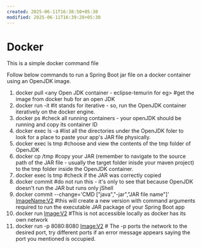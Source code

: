 ```yaml
---
created: 2025-06-11T16:38:50+05:30
modified: 2025-06-11T16:39:28+05:30
---
```


# Docker

This is a simple docker command file

Follow below commands to run a Spring Boot jar file on a docker container using an OpenJDK image.

1. docker pull <any Open JDK container - eclipse-temurin for eg> #get the image from docker hub for an open JDK
2. docker run -it <openJDK container name> #it stands for iterative - so, run the OpenJDK container iteratively on the docker engine.
3. docker ps #check all running containers - your openJDK should be running and copy its container ID
4. docker exec <containerID of OpenJDK> ls -a #list all the directories under the OpenJDK foler to look for a place to paste your app's JAR file physically.
5. docker exec <containerID> ls tmp #choose and view the contents of the tmp folder of OpenJDK
6. docker cp <JAR file name> <containerID>/tmp #copy your JAR (remember to navigate to the source path of the JAR file - usually the target folder inisde your maven project) to the tmp folder inside the OpenJDK container.
7. docker exec <containerID> ls tmp #check if the JAR was correctly copied
8. docker commit <Container ID> <new Image name:v1> #do not run this - it's only to see that because OpenJDK doesn't run the JAR but runs only jShell
9. docker commit --change='CMD ["java","-jar","JAR file name"]' <ContainerID> <ImageName:V2> #this will create a new version with command arguments required to run the executable JAR package of your Spring Boot app
10. docker run <Image:V2> #This is not accessible locally as docker has its own network
11. docker run -p 8080:8080 <Image:V2> # The -p ports the network to the desired port, try different ports if an error message appears saying the port you mentioned is occupied.
